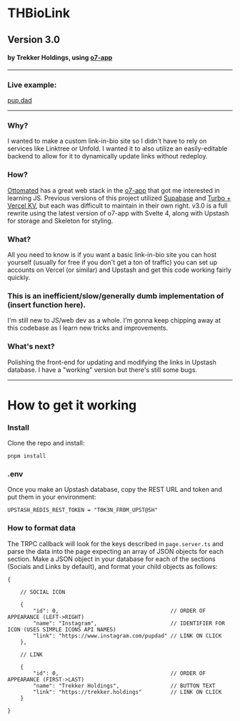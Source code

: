# THBioLink
## Version 3.0
#### by Trekker Holdings, using [o7-app](https://github.com/ottomated/create-o7-app)


---


### Live example:
[pup.dad](https://pup.dad)


---


### Why?
I wanted to make a custom link-in-bio site so I didn't have to rely on services like Linktree or Unfold. I wanted it to also utilize an easily-editable backend to allow for it to dynamically update links without redeploy.

### How?
[Ottomated](https://ottomated.net/) has a great web stack in the [o7-app](https://github.com/ottomated/create-o7-app) that got me interested in learning JS. Previous versions of this project utilized [Supabase](https://github.com/TrekkerStudios/THBioLink/tree/postgres) and [Turbo + Vercel KV](https://github.com/TrekkerStudios/THBioLink/tree/turbo-old), but each was difficult to maintain in their own right. v3.0 is a full rewrite using the latest version of o7-app with Svelte 4, along with Upstash for storage and Skeleton for styling.

### What?
All you need to know is if you want a basic link-in-bio site you can host yourself (usually for free if you don't get a ton of traffic) you can set up accounts on Vercel (or similar) and Upstash and get this code working fairly quickly.

### This is an inefficient/slow/generally dumb implementation of (insert function here).
I'm still new to JS/web dev as a whole. I'm gonna keep chipping away at this codebase as I learn new tricks and improvements.

### What's next?
Polishing the front-end for updating and modifying the links in Upstash database. I have a "working" version but there's still some bugs.


---


# How to get it working

### Install
Clone the repo and install:

```pnpm install```

### .env
Once you make an Upstash database, copy the REST URL and token and put them in your environment:
```UPSTASH_REDIS_REST_URL = "https://urlfromupsta.sh"
UPSTASH_REDIS_REST_TOKEN = "T0K3N_FR0M_UPST@SH"
```

### How to format data
The TRPC callback will look for the keys described in `page.server.ts` and parse the data into the page expecting an array of JSON objects for each section. Make a JSON object in your database for each of the sections (Socials and Links by default), and format your child objects as follows:
```
{

    // SOCIAL ICON

    {
        "id": 0,                                   // ORDER OF APPEARANCE (LEFT->RIGHT)
        "name": "Instagram",                       // IDENTIFIER FOR ICON (USES SIMPLE ICONS API NAMES)
        "link": "https://www.instagram.com/pupdad" // LINK ON CLICK
    },

    // LINK

    {
        "id": 0,                                   // ORDER OF APPEARANCE (FIRST->LAST)
        "name": "Trekker Holdings",                // BUTTON TEXT
        "link": "https://trekker.holdings"         // LINK ON CLICK
    }
    
}
```
